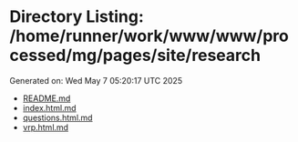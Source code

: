 # Directory Listing: /home/runner/work/www/www/processed/mg/pages/site/research
Generated on: Wed May  7 05:20:17 UTC 2025

- [README.md](README.md)
- [index.html.md](index.html.md)
- [questions.html.md](questions.html.md)
- [vrp.html.md](vrp.html.md)
